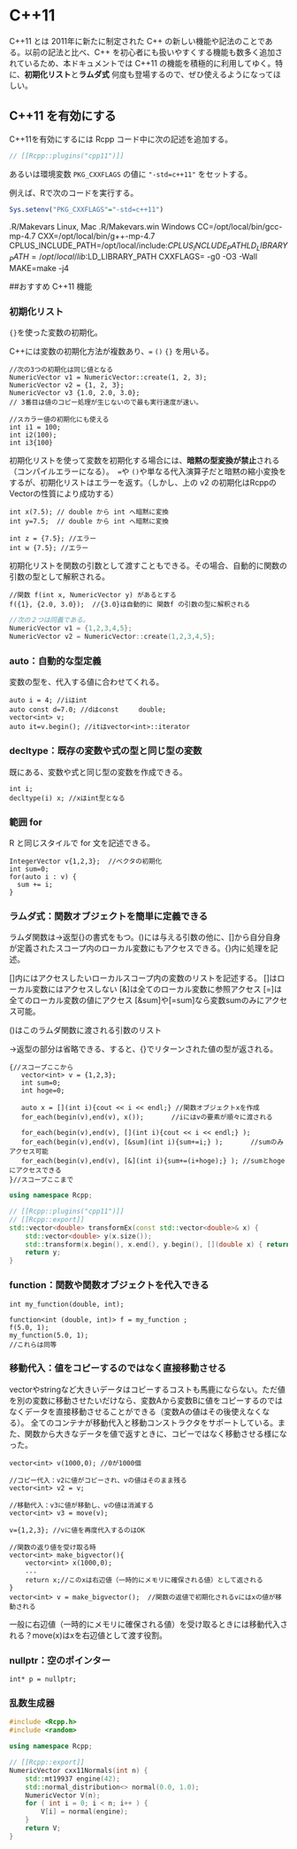# C++11

C++11 とは 2011年に新たに制定された C++ の新しい機能や記法のことである。以前の記法と比べ、C++ を初心者にも扱いやすくする機能も数多く追加されているため、本ドキュメントでは C++11 の機能を積極的に利用してゆく。特に、**初期化リスト**と**ラムダ式** 何度も登場するので、ぜひ使えるようになってほしい。


## C++11 を有効にする

C++11を有効にするには Rcpp コード中に次の記述を追加する。

```cpp
// [[Rcpp::plugins("cpp11")]]
```

あるいは環境変数 `PKG_CXXFLAGS` の値に `"-std=c++11"` をセットする。

例えば、Rで次のコードを実行する。

```r
Sys.setenv("PKG_CXXFLAGS"="-std=c++11")
```

.R/Makevars Linux, Mac
.R/Makevars.win Windows
CC=/opt/local/bin/gcc-mp-4.7
CXX=/opt/local/bin/g++-mp-4.7
CPLUS_INCLUDE_PATH=/opt/local/include:$CPLUS_INCLUDE_PATH
LD_LIBRARY_PATH=/opt/local/lib:$LD_LIBRARY_PATH
CXXFLAGS= -g0 -O3 -Wall
MAKE=make -j4


##おすすめ C++11 機能

### 初期化リスト

`{}`を使った変数の初期化。

C++には変数の初期化方法が複数あり、`=` `()` `{}` を用いる。

```
//次の3つの初期化は同じ値となる
NumericVector v1 = NumericVector::create(1, 2, 3);
NumericVector v2 = {1, 2, 3};
NumericVector v3 {1.0, 2.0, 3.0};
// 3番目は値のコピー処理が生じないので最も実行速度が速い。

//スカラー値の初期化にも使える
int i1 = 100;
int i2(100);
int i3{100}
```

初期化リストを使って変数を初期化する場合には、**暗黙の型変換が禁止**される（コンパイルエラーになる）。` =`や `()`や単なる代入演算子だと暗黙の縮小変換をするが、初期化リストはエラーを返す。（しかし、上の v2 の初期化はRcppのVectorの性質により成功する）

```
int x(7.5); // double から int へ暗黙に変換
int y=7.5;  // double から int へ暗黙に変換

int z = {7.5}; //エラー
int w {7.5}; //エラー
```





初期化リストを関数の引数として渡すこともできる。その場合、自動的に関数の引数の型として解釈される。

```
//関数 f(int x, NumericVector y) があるとする
f({1}, {2.0, 3.0});  //{3.0}は自動的に 関数f の引数の型に解釈される

```

```cpp
//次の２つは同義である。
NumericVector v1 = {1,2,3,4,5};
NumericVector v2 = NumericVector::create(1,2,3,4,5};

```




### auto：自動的な型定義


変数の型を、代入する値に合わせてくれる。

```
auto i = 4; //iはint
auto const d=7.0; //dはconst     double;
vector<int> v;
auto it=v.begin(); //itはvector<int>::iterator
```

### decltype：既存の変数や式の型と同じ型の変数

既にある、変数や式と同じ型の変数を作成できる。

```
int i;
decltype(i) x; //xはint型となる
```

### 範囲 for

R と同じスタイルで for 文を記述できる。

```
IntegerVector v{1,2,3};  //ベクタの初期化
int sum=0;
for(auto i : v) {
  sum += i;
}
```


### ラムダ式：関数オブジェクトを簡単に定義できる

ラムダ関数は[]()->返型{}の書式をもつ。()には与える引数の他に、[]から自分自身が定義されたスコープ内のローカル変数にもアクセスできる。{}内に処理を記述。

[]内にはアクセスしたいローカルスコープ内の変数のリストを記述する。
[]はローカル変数にはアクセスしない
[&]は全てのローカル変数に参照アクセス
[=]は全てのローカル変数の値にアクセス
[&sum]や[=sum]なら変数sumのみにアクセス可能。

()はこのラムダ関数に渡される引数のリスト

->返型の部分は省略できる、すると、{}でリターンされた値の型が返される。

```
{//スコープここから
   vector<int> v = {1,2,3};
   int sum=0;
   int hoge=0;

   auto x = [](int i){cout << i << endl;} //関数オブジェクトxを作成
   for_each(begin(v),end(v), x());       //iにはvの要素が順々に渡される

   for_each(begin(v),end(v), [](int i){cout << i << endl;} );
   for_each(begin(v),end(v), [&sum](int i){sum+=i;} );       //sumのみアクセス可能
   for_each(begin(v),end(v), [&](int i){sum+=(i+hoge);} ); //sumとhogeにアクセスできる
}//スコープここまで
```

```cpp
using namespace Rcpp;

// [[Rcpp::plugins("cpp11")]]
// [[Rcpp::export]]
std::vector<double> transformEx(const std::vector<double>& x) {
    std::vector<double> y(x.size());
    std::transform(x.begin(), x.end(), y.begin(), [](double x) { return x*x; } );
    return y;
}
```


### function：関数や関数オブジェクトを代入できる

```
int my_function(double, int);

function<int (double, int)> f = my_function ;
f(5.0, 1);
my_function(5.0, 1);
//これらは同等
```




### 移動代入：値をコピーするのではなく直接移動させる

vectorやstringなど大きいデータはコピーするコストも馬鹿にならない。ただ値を別の変数に移動させたいだけなら、変数Aから変数Bに値をコピーするのではなくデータを直接移動させることができる（変数Aの値はその後使えなくなる）。
全てのコンテナが移動代入と移動コンストラクタをサポートしている。また、関数から大きなデータを値で返すときに、コピーではなく移動させる様になった。

```
vector<int> v(1000,0); //0が1000個

//コピー代入：v2に値がコピーされ、vの値はそのまま残る
vector<int> v2 = v;

//移動代入：v3に値が移動し、vの値は消滅する
vector<int> v3 = move(v); 

v={1,2,3}; //vに値を再度代入するのはOK

//関数の返り値を受け取る時
vector<int> make_bigvector(){
    vector<int> x(1000,0);
    ...
    return x;//このxは右辺値（一時的にメモリに確保される値）として返される
}
vector<int> v = make_bigvector();  //関数の返値で初期化されるvにはxの値が移動される
```

一般に右辺値（一時的にメモリに確保される値）を受け取るときには移動代入される？move(x)はxを右辺値として渡す役割。






### nullptr：空のポインター

```
int* p = nullptr;
```



### 乱数生成器

```cpp
#include <Rcpp.h>
#include <random>

using namespace Rcpp;

// [[Rcpp::export]]
NumericVector cxx11Normals(int n) {
    std::mt19937 engine(42);
    std::normal_distribution<> normal(0.0, 1.0);
    NumericVector V(n);
    for ( int i = 0; i < n; i++ ) {
        V[i] = normal(engine);
    }
    return V;
}
```

